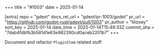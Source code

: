 +++
title = "#1003"
date = 2025-01-14

[extra]
repo = "gdext"
docs_rel_url = "gdext/pr-1003/godot"
pr_url = "https://github.com/godot-rust/gdext/pull/1003"
pr_author = "lilizoey"
sort_key = 2025-01-14
date_time = 2025-01-14T15:49:33Z
commit_sha = "7dab4fdbfb3b581d1e63e982260cd0aceb2201b7"
+++

Document and refactor `PluginItem` related stuff

